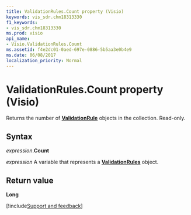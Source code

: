 ```yaml
---
title: ValidationRules.Count property (Visio)
keywords: vis_sdr.chm18313330
f1_keywords:
- vis_sdr.chm18313330
ms.prod: visio
api_name:
- Visio.ValidationRules.Count
ms.assetid: f4e2dc01-0aed-697e-0886-5b5aa3e0b4e9
ms.date: 06/08/2017
localization_priority: Normal
---
```



# ValidationRules.Count property (Visio)

Returns the number of  **[ValidationRule](Visio.ValidationRule.md)** objects in the collection. Read-only.


## Syntax

_expression_.**Count**

_expression_ A variable that represents a **[ValidationRules](Visio.ValidationRules.md)** object.


## Return value

 **Long**

[!include[Support and feedback](~/includes/feedback-boilerplate.md)]
